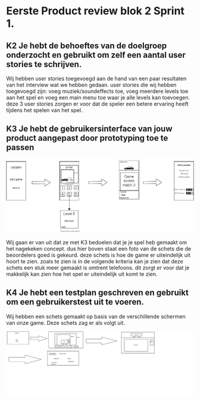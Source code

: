 # Eerste Product review blok 2 Sprint 1.

## K2 Je hebt de behoeftes van de doelgroep onderzocht en gebruikt om zelf een aantal user stories te schrijven. 
Wij hebben user stories toegevoegd aan de hand van een paar resultaten van het interview wat we hebben gedaan. user stories die wij hebben toegevoegd zijn: voeg muziek/soundeffects toe, voeg meerdere levels toe aan het spel en voeg een main menu toe waar je alle levels kan toevoegen. deze 3 user stories zorgen er voor dat de speler een betere ervaring heeft tijdens het spelen van het spel.

## K3 Je hebt de gebruikersinterface van jouw product aangepast door prototyping toe te passen 
<img alt="sketch of our game" src="./../images/DrawingPrototypeGame.png" width = 600> </br>

Wij gaan er van uit dat ze met K3 bedoelen dat je je spel heb gemaakt om het nagekeken concept. dus hier boven staat een foto van de schets die de beoordelers goed is gekeurd. deze schets is hoe de game er uiteindelijk uit hoort te zien. zoals te zien is in de volgende kriteria kan je zien dat deze schets een stuk meer gemaakt is omtrent telefoons. dit zorgt er voor dat je makkelijk kan zien hoe het spel er uiteindelijk uit komt te zien.
## K4 Je hebt een testplan geschreven en gebruikt om een gebruikerstest uit te voeren.

Wij hebben een schets gemaakt op basis van de verschillende schermen van onze game. Deze schets zag er als volgt uit. 

<img alt="sketch of our game" src="./../images/DrawingGame.png" width = 600> </br>